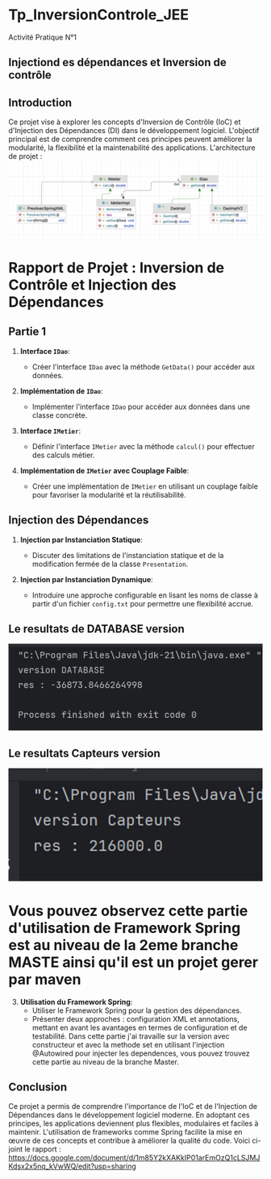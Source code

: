 # Tp_InversionControle_JEE
Activité Pratique N°1 
<h2>Injectiond es dépendances et Inversion de contrôle</h2>

## Introduction

Ce projet vise à explorer les concepts d'Inversion de Contrôle (IoC) et d'Injection des Dépendances (DI) dans le développement logiciel. L'objectif principal est de comprendre comment ces principes peuvent améliorer la modularité, la flexibilité et la maintenabilité des applications.
L'architecture de projet :
<img src="captures/image1.png">

# Rapport de Projet : Inversion de Contrôle et Injection des Dépendances

## Partie 1

1. **Interface `IDao`**:
   - Créer l'interface `IDao` avec la méthode `GetData()` pour accéder aux données.

2. **Implémentation de `IDao`**:
   - Implémenter l'interface `IDao` pour accéder aux données dans une classe concrète.

3. **Interface `IMetier`**:
   - Définir l'interface `IMetier` avec la méthode `calcul()` pour effectuer des calculs métier.

4. **Implémentation de `IMetier` avec Couplage Faible**:
   - Créer une implémentation de `IMetier` en utilisant un couplage faible pour favoriser la modularité et la réutilisabilité.

## Injection des Dépendances

1. **Injection par Instanciation Statique**:
   - Discuter des limitations de l'instanciation statique et de la modification fermée de la classe `Presentation`.

2. **Injection par Instanciation Dynamique**:
   - Introduire une approche configurable en lisant les noms de classe à partir d'un fichier `config.txt` pour permettre une flexibilité accrue.

<h2>Le resultats de DATABASE version</h2>
<img src="captures/image2.png">

<h2>Le resultats Capteurs version</h2>
<img src="captures/image3.png">

# Vous pouvez observez cette partie d'utilisation de Framework Spring est au niveau de la 2eme branche MASTE ainsi qu'il est un  projet gerer par maven

3. **Utilisation du Framework Spring**:
   - Utiliser le Framework Spring pour la gestion des dépendances.
   - Présenter deux approches : configuration XML et annotations, mettant en avant les avantages en termes de configuration et de testabilité.
Dans cette partie j'ai travaille sur la version avec constructeur et avec la methode set en utilisant l'injection @Autowired pour injecter les dependences, vous pouvez trouvez cette partie au niveau de la branche Master.

## Conclusion

Ce projet a permis de comprendre l'importance de l'IoC et de l'Injection de Dépendances dans le développement logiciel moderne. En adoptant ces principes, les applications deviennent plus flexibles, modulaires et faciles à maintenir. L'utilisation de frameworks comme Spring facilite la mise en œuvre de ces concepts et contribue à améliorer la qualité du code.
Voici ci-joint le rapport :
https://docs.google.com/document/d/1m85Y2kXAKkIP01arEmOzQ1cLSJMJKdsx2x5nq_kVwWQ/edit?usp=sharing

